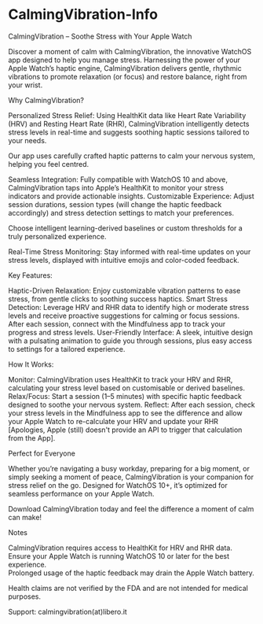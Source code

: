 # CalmingVibration-Info
CalmingVibration – Soothe Stress with Your Apple Watch 

Discover a moment of calm with CalmingVibration, the innovative WatchOS app designed to help you manage stress. Harnessing the power of your Apple Watch’s haptic engine, CalmingVibration delivers gentle, rhythmic vibrations to promote relaxation (or focus) and restore balance, right from your wrist.

Why CalmingVibration?

Personalized Stress Relief: Using HealthKit data like Heart Rate Variability (HRV) and Resting Heart Rate (RHR), CalmingVibration intelligently detects stress levels in real-time and suggests soothing haptic sessions tailored to your needs.

Our app uses carefully crafted haptic patterns to calm your nervous system, helping you feel centred.

Seamless Integration: Fully compatible with WatchOS 10 and above, CalmingVibration taps into Apple’s HealthKit to monitor your stress indicators and provide actionable insights.
Customizable Experience: Adjust session durations, session types (will change the haptic feedback accordingly) and stress detection settings to match your preferences. 

Choose intelligent learning-derived baselines or custom thresholds for a truly personalized experience.

Real-Time Stress Monitoring: Stay informed with real-time updates on your stress levels, displayed with intuitive emojis and color-coded feedback. 

Key Features:

Haptic-Driven Relaxation: Enjoy customizable vibration patterns to ease stress, from gentle clicks to soothing success haptics.
Smart Stress Detection: Leverage HRV and RHR data to identify high or moderate stress levels and receive proactive suggestions for calming or focus sessions. After each session, connect with the Mindfulness app to track your progress and stress levels.
User-Friendly Interface: A sleek, intuitive design with a pulsating animation to guide you through sessions, plus easy access to settings for a tailored experience.

How It Works:

Monitor: CalmingVibration uses HealthKit to track your HRV and RHR, calculating your stress level based on customisable or derived baselines.
Relax/Focus: Start a session (1–5 minutes) with specific haptic feedback designed to soothe your nervous system.
Reflect: After each session, check your stress levels in the Mindfulness app to see the difference and allow your Apple Watch to re-calculate your HRV and update your RHR [Apologies, Apple (still) doesn't provide an API to trigger that calculation from the App].

Perfect for Everyone

Whether you’re navigating a busy workday, preparing for a big moment, or simply seeking a moment of peace, CalmingVibration is your companion for stress relief on the go. Designed for WatchOS 10+, it’s optimized for seamless performance on your Apple Watch.

Download CalmingVibration today and feel the difference a moment of calm can make!

Notes 

CalmingVibration requires access to HealthKit for HRV and RHR data. 
Ensure your Apple Watch is running WatchOS 10 or later for the best experience.  
Prolonged usage of the haptic feedback may drain the Apple Watch battery.

Health claims are not verified by the FDA and are not intended for medical purposes.

Support: calmingvibration(at)libero.it
